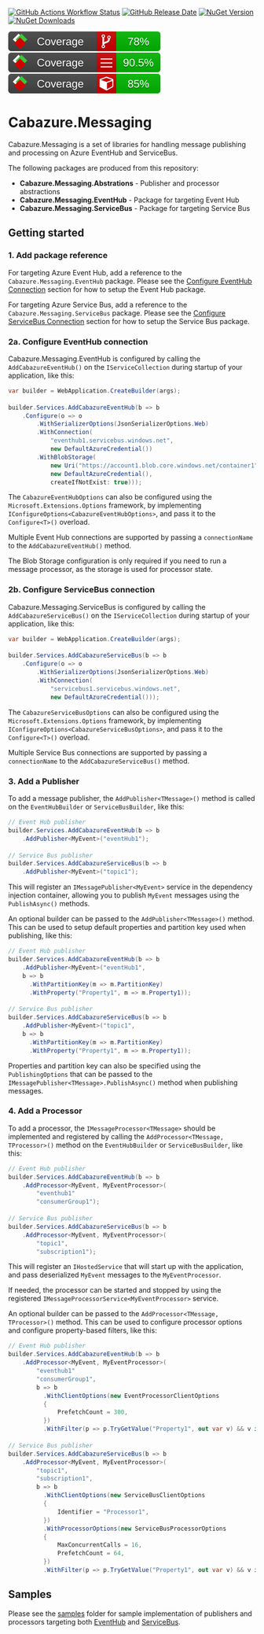 [![GitHub Actions Workflow Status](https://img.shields.io/github/actions/workflow/status/Cabazure/Cabazure.Messaging/.github%2Fworkflows%2Fci.yml)](https://github.com/Cabazure/Cabazure.Messaging/actions/workflows/ci.yml)
[![GitHub Release Date](https://img.shields.io/github/release-date/Cabazure/Cabazure.Messaging)](https://github.com/Cabazure/Cabazure.Messaging/releases)
[![NuGet Version](https://img.shields.io/nuget/v/Cabazure.Messaging.Abstractions?color=blue)](https://www.nuget.org/packages/Cabazure.Messaging.Abstractions)
[![NuGet Downloads](https://img.shields.io/nuget/dt/Cabazure.Messaging.Abstractions?color=blue)](https://www.nuget.org/stats/packages/Cabazure.Messaging.Abstractions?groupby=Version)

[![Branch Coverage](https://raw.githubusercontent.com/Cabazure/Cabazure.Messaging/main/.github/coveragereport/badge_branchcoverage.svg?raw=true)](https://github.com/Cabazure/Cabazure.Messaging/actions/workflows/ci.yml)
[![Line Coverage](https://raw.githubusercontent.com/Cabazure/Cabazure.Messaging/main/.github/coveragereport/badge_linecoverage.svg?raw=true)](https://github.com/Cabazure/Cabazure.Messaging/actions/workflows/ci.yml)
[![Method Coverage](https://raw.githubusercontent.com/Cabazure/Cabazure.Messaging/main/.github/coveragereport/badge_methodcoverage.svg?raw=true)](https://github.com/Cabazure/Cabazure.Messaging/actions/workflows/ci.yml)

# Cabazure.Messaging

Cabazure.Messaging is a set of libraries for handling message publishing and processing on Azure EventHub and ServiceBus.

The following packages are produced from this repository:
* **Cabazure.Messaging.Abstrations** - Publisher and processor abstractions
* **Cabazure.Messaging.EventHub** - Package for targeting Event Hub
* **Cabazure.Messaging.ServiceBus** - Package for targeting Service Bus

## Getting started

### 1. Add package reference

For targeting Azure Event Hub, add a reference to the `Cabazure.Messaging.EventHub` package. Please see the [Configure EventHub Connection](#2a-configure-eventhub-connection) section for how to setup the Event Hub package.

For targeting Azure Service Bus, add a reference to the `Cabazure.Messaging.ServiceBus` package. Please see the [Configure ServiceBus Connection](#2b-configure-servicebus-connection) section for how to setup the Service Bus package.

### 2a. Configure EventHub connection

Cabazure.Messaging.EventHub is configured by calling the `AddCabazureEventHub()` on the `IServiceCollection` during startup of your application, like this:

```csharp
var builder = WebApplication.CreateBuilder(args);

builder.Services.AddCabazureEventHub(b => b
    .Configure(o => o
        .WithSerializerOptions(JsonSerializerOptions.Web)
        .WithConnection(
            "eventhub1.servicebus.windows.net",
            new DefaultAzureCredential())
        .WithBlobStorage(
            new Uri("https://account1.blob.core.windows.net/container1"),
            new DefaultAzureCredential(),
            createIfNotExist: true)));
```

The `CabazureEventHubOptions` can also be configured using the `Microsoft.Extensions.Options` framework, by implementing `IConfigureOptions<CabazureEventHubOptions>`, and pass it to the `Configure<T>()` overload.

Multiple Event Hub connections are supported by passing a `connectionName` to the `AddCabazureEventHub()` method.

The Blob Storage configuration is only required if you need to run a message processor, as the storage is used for processor state.


### 2b. Configure ServiceBus connection

Cabazure.Messaging.ServiceBus is configured by calling the `AddCabazureServiceBus()` on the `IServiceCollection` during startup of your application, like this:

```csharp
var builder = WebApplication.CreateBuilder(args);

builder.Services.AddCabazureServiceBus(b => b
    .Configure(o => o
        .WithSerializerOptions(JsonSerializerOptions.Web)
        .WithConnection(
            "servicebus1.servicebus.windows.net",
            new DefaultAzureCredential()));
```

The `CabazureServiceBusOptions` can also be configured using the `Microsoft.Extensions.Options` framework, by implementing `IConfigureOptions<CabazureServiceBusOptions>`, and pass it to the `Configure<T>()` overload.

Multiple Service Bus connections are supported by passing a `connectionName` to the `AddCabazureServiceBus()` method.

### 3. Add a Publisher

To add a message publisher, the `AddPublisher<TMessage>()` method is called on the `EventHubBuilder` or `ServiceBusBuilder`, like this:

```csharp
// Event Hub publisher
builder.Services.AddCabazureEventHub(b => b
    .AddPublisher<MyEvent>("eventHub1");

// Service Bus publisher
builder.Services.AddCabazureServiceBus(b => b
    .AddPublisher<MyEvent>("topic1");
```

This will register an `IMessagePublisher<MyEvent>` service in the dependency injection container, allowing you to publish `MyEvent` messages using the `PublishAsync()` methods.

An optional builder can be passed to the `AddPublisher<TMessage>()` method. This can be used to setup default properties and partition key used when publishing, like this:

```csharp
// Event Hub publisher
builder.Services.AddCabazureEventHub(b => b
    .AddPublisher<MyEvent>("eventHub1",
    b => b
      .WithPartitionKey(m => m.PartitionKey)
      .WithProperty("Property1", m => m.Property1));

// Service Bus publisher
builder.Services.AddCabazureServiceBus(b => b
    .AddPublisher<MyEvent>("topic1",
    b => b
      .WithPartitionKey(m => m.PartitionKey)
      .WithProperty("Property1", m => m.Property1));
```

Properties and partition key can also be specified using the `PublishingOptions` that can be passed to the `IMessagePublisher<TMessage>.PublishAsync()` method when publishing messages.

### 4. Add a Processor

To add a processor, the `IMessageProcessor<TMessage>` should be implemented and registered by calling the `AddProcessor<TMessage, TProcessor>()` method on the `EventHubBuilder` or `ServiceBusBuilder`, like this:

```csharp
// Event Hub publisher
builder.Services.AddCabazureEventHub(b => b
    .AddProcessor<MyEvent, MyEventProcessor>(
        "eventhub1"
        "consumerGroup1");

// Service Bus publisher
builder.Services.AddCabazureServiceBus(b => b
    .AddProcessor<MyEvent, MyEventProcessor>(
        "topic1",
        "subscription1");
```

This will register an `IHostedService` that will start up with the application, and pass deserialized `MyEvent` messages to the `MyEventProcessor`.

If needed, the processor can be started and stopped by using the registered `IMessageProcessorService<MyEventProcessor>` service.

An optional builder can be passed to the `AddProcessor<TMessage, TProcessor>()` method. This can be used to configure processor options and configure property-based filters, like this:

```csharp
// Event Hub publisher
builder.Services.AddCabazureEventHub(b => b
    .AddProcessor<MyEvent, MyEventProcessor>(
        "eventhub1"
        "consumerGroup1",
        b => b
          .WithClientOptions(new EventProcessorClientOptions
          {
              PrefetchCount = 300,
          })
          .WithFilter(p => p.TryGetValue("Property1", out var v) && v is "Value1")));

// Service Bus publisher
builder.Services.AddCabazureServiceBus(b => b
    .AddProcessor<MyEvent, MyEventProcessor>(
        "topic1",
        "subscription1",
        b => b
          .WithClientOptions(new ServiceBusClientOptions
          {
              Identifier = "Processor1",
          })
          .WithProcessorOptions(new ServiceBusProcessorOptions
          {
              MaxConcurrentCalls = 16,
              PrefetchCount = 64,
          })
          .WithFilter(p => p.TryGetValue("Property1", out var v) && v is "Value1")));
```

## Samples

Please see the [samples](samples/) folder for sample implementation of publishers and processors targeting both [EventHub](samples/EventHub/) and [ServiceBus](samples/ServiceBus/).
